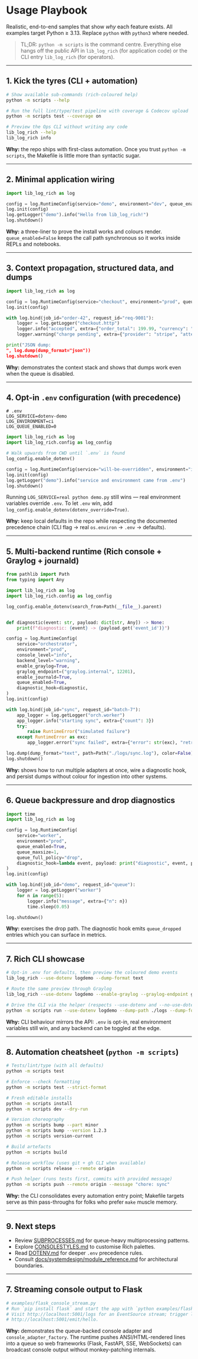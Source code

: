 # Usage Playbook

Realistic, end-to-end samples that show *why* each feature exists.
All examples target Python ≥ 3.13. Replace `python` with `python3` where needed.

> TL;DR: `python -m scripts` is the command centre. Everything else hangs off the
> public API in `lib_log_rich` (for application code) or the CLI entry
> `lib_log_rich` (for operators).

---

## 1. Kick the tyres (CLI + automation)

```bash
# Show available sub-commands (rich-coloured help)
python -m scripts --help

# Run the full lint/type/test pipeline with coverage & Codecov upload
python -m scripts test --coverage on

# Preview the Ops CLI without writing any code
lib_log_rich --help
lib_log_rich info
```

**Why:** the repo ships with first-class automation. Once you trust
`python -m scripts`, the Makefile is little more than syntactic sugar.

---

## 2. Minimal application wiring

```python
import lib_log_rich as log

config = log.RuntimeConfig(service="demo", environment="dev", queue_enabled=False)
log.init(config)
log.getLogger("demo").info("Hello from lib_log_rich!")
log.shutdown()
```

**Why:** a three-liner to prove the install works and colours render.
`queue_enabled=False` keeps the call path synchronous so it works inside REPLs
and notebooks.

---

## 3. Context propagation, structured data, and dumps

```python
import lib_log_rich as log

config = log.RuntimeConfig(service="checkout", environment="prod", queue_enabled=False)
log.init(config)

with log.bind(job_id="order-42", request_id="req-9001"):
    logger = log.getLogger("checkout.http")
    logger.info("accepted", extra={"order_total": 199.99, "currency": "USD"})
    logger.warning("charge pending", extra={"provider": "stripe", "attempts": 1})

print("JSON dump: 
", log.dump(dump_format="json"))
log.shutdown()
```

**Why:** demonstrates the context stack and shows that dumps work even when the
queue is disabled.

---

## 4. Opt-in `.env` configuration (with precedence)

```
# .env
LOG_SERVICE=dotenv-demo
LOG_ENVIRONMENT=ci
LOG_QUEUE_ENABLED=0
```

```python
import lib_log_rich as log
import lib_log_rich.config as log_config

# Walk upwards from CWD until `.env` is found
log_config.enable_dotenv()

config = log.RuntimeConfig(service="will-be-overridden", environment="ignored")
log.init(config)
log.getLogger("demo").info("service and environment came from .env")
log.shutdown()
```

Running `LOG_SERVICE=real python demo.py` still wins — real environment
variables override `.env`. To let `.env` win, add
`log_config.enable_dotenv(dotenv_override=True)`.

**Why:** keep local defaults in the repo while respecting the documented
precedence chain (CLI flag → real `os.environ` → `.env` → defaults).

---

## 5. Multi-backend runtime (Rich console + Graylog + journald)

```python
from pathlib import Path
from typing import Any

import lib_log_rich as log
import lib_log_rich.config as log_config

log_config.enable_dotenv(search_from=Path(__file__).parent)


def diagnostic(event: str, payload: dict[str, Any]) -> None:
    print(f"diagnostic: {event} -> {payload.get('event_id')}")

config = log.RuntimeConfig(
    service="orchestrator",
    environment="prod",
    console_level="info",
    backend_level="warning",
    enable_graylog=True,
    graylog_endpoint=("graylog.internal", 12201),
    enable_journald=True,
    queue_enabled=True,
    diagnostic_hook=diagnostic,
)
log.init(config)

with log.bind(job_id="sync", request_id="batch-7"):
    app_logger = log.getLogger("orch.worker")
    app_logger.info("starting sync", extra={"count": 3})
    try:
        raise RuntimeError("simulated failure")
    except RuntimeError as exc:
        app_logger.error("sync failed", extra={"error": str(exc), "retry": True})

log.dump(dump_format="text", path=Path("./logs/sync.log"), color=False)
log.shutdown()
```

**Why:** shows how to run multiple adapters at once, wire a diagnostic hook, and
persist dumps without colour for ingestion into other systems.

---

## 6. Queue backpressure and drop diagnostics

```python
import time
import lib_log_rich as log

config = log.RuntimeConfig(
    service="worker",
    environment="prod",
    queue_enabled=True,
    queue_maxsize=1,
    queue_full_policy="drop",
    diagnostic_hook=lambda event, payload: print("diagnostic", event, payload),
)
log.init(config)

with log.bind(job_id="demo", request_id="queue"):
    logger = log.getLogger("worker")
    for n in range(5):
        logger.info("message", extra={"n": n})
        time.sleep(0.05)

log.shutdown()
```

**Why:** exercises the drop path. The diagnostic hook emits `queue_dropped`
entries which you can surface in metrics.

---

## 7. Rich CLI showcase

```bash
# Opt-in .env for defaults, then preview the coloured demo events
lib_log_rich --use-dotenv logdemo --dump-format text

# Route the same preview through Graylog
lib_log_rich --use-dotenv logdemo --enable-graylog --graylog-endpoint graylog.internal:12201

# Drive the CLI via the helper (respects --use-dotenv and --no-use-dotenv)
python -m scripts run --use-dotenv logdemo --dump-path ./logs --dump-format json
```

**Why:** CLI behaviour mirrors the API: `.env` is opt-in, real environment
variables still win, and any backend can be toggled at the edge.

---

## 8. Automation cheatsheet (`python -m scripts`)

```bash
# Tests/lint/type (with all defaults)
python -m scripts test

# Enforce --check formatting
python -m scripts test --strict-format

# Fresh editable installs
python -m scripts install
python -m scripts dev --dry-run

# Version choreography
python -m scripts bump --part minor
python -m scripts bump --version 1.2.3
python -m scripts version-current

# Build artefacts
python -m scripts build

# Release workflow (uses git + gh CLI when available)
python -m scripts release --remote origin

# Push helper (runs tests first, commits with provided message)
python -m scripts push --remote origin --message "chore: sync"
```

**Why:** the CLI consolidates every automation entry point; Makefile targets
serve as thin pass-throughs for folks who prefer `make` muscle memory.

---

## 9. Next steps

- Review [SUBPROCESSES.md](SUBPROCESSES.md) for queue-heavy multiprocessing patterns.
- Explore [CONSOLESTYLES.md](CONSOLESTYLES.md) to customise Rich palettes.
- Read [DOTENV.md](DOTENV.md) for deeper `.env` precedence rules.
- Consult [docs/systemdesign/module_reference.md](docs/systemdesign/module_reference.md)
  for architectural boundaries.

---

## 7. Streaming console output to Flask

```python
# examples/flask_console_stream.py
# Run `pip install flask` and start the app with `python examples/flask_console_stream.py`.
# Visit http://localhost:5001/logs for an EventSource stream; trigger logs via
# http://localhost:5001/emit/hello.
```

**Why:** demonstrates the queue-backed console adapter and `console_adapter_factory`. The runtime pushes
ANSI/HTML-rendered lines into a queue so web frameworks (Flask, FastAPI, SSE, WebSockets) can broadcast console output without
monkey-patching internals.
